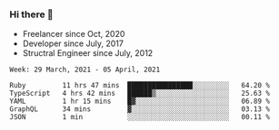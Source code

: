 ### Hi there 👋

- Freelancer since Oct, 2020
- Developer since July, 2017
- Structral Engineer since July, 2012

<!--START_SECTION:waka-->
```text
Week: 29 March, 2021 - 05 April, 2021

Ruby         11 hrs 47 mins  ████████████████░░░░░░░░░   64.20 % 
TypeScript   4 hrs 42 mins   ██████▒░░░░░░░░░░░░░░░░░░   25.63 % 
YAML         1 hr 15 mins    █▓░░░░░░░░░░░░░░░░░░░░░░░   06.89 % 
GraphQL      34 mins         ▓░░░░░░░░░░░░░░░░░░░░░░░░   03.13 % 
JSON         1 min           ░░░░░░░░░░░░░░░░░░░░░░░░░   00.11 % 
```
<!--END_SECTION:waka-->
